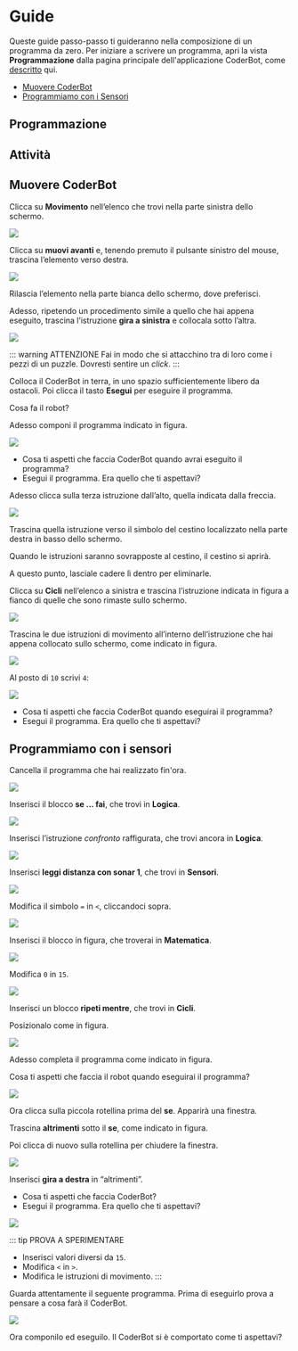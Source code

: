 # Guide

Queste guide passo-passo ti guideranno nella composizione di un programma da zero. Per iniziare a scrivere un programma, apri la vista **Programmazione** dalla pagina principale dell'applicazione CoderBot, come [descritto](/usermanual/#programmazione) qui.

- [Muovere CoderBot](#muovere-coderbot)
- [Programmiamo con i Sensori](#programmiamo-con-i-sensori)

## Programmazione

## Attività

## Muovere CoderBot
Clicca su **Movimento** nell’elenco che trovi nella parte sinistra dello schermo.

![](/images/guides/mov1.png)

Clicca su **muovi avanti** e, tenendo premuto il pulsante sinistro del mouse, trascina l’elemento verso destra.

![](/images/guides/mov2.png)


Rilascia l’elemento nella parte bianca dello schermo, dove preferisci.


Adesso, ripetendo un procedimento simile a quello che hai appena eseguito, trascina l’istruzione **gira a sinistra** e collocala sotto l’altra. 

![](/images/guides/mov3.png)


::: warning ATTENZIONE
Fai in modo che si attacchino tra di loro come i pezzi di un puzzle. Dovresti sentire un *click*.
:::

Colloca il CoderBot in terra, in uno spazio sufficientemente libero da ostacoli. Poi clicca il tasto **Esegui** per eseguire il programma.

Cosa fa il robot?


Adesso componi il programma indicato in figura.

![](/images/guides/mov4.png)

- Cosa ti aspetti che faccia CoderBot quando avrai eseguito il programma?
- Esegui il programma. Era quello che ti aspettavi?

Adesso clicca sulla terza istruzione dall’alto, quella indicata dalla freccia.

![](/images/guides/mov5.png)


Trascina quella istruzione verso il simbolo del cestino localizzato nella parte destra in basso dello schermo.

Quando le istruzioni saranno sovrapposte al cestino, il cestino si aprirà.

A questo punto, lasciale cadere lì dentro per eliminarle.

Clicca su **Cicli** nell’elenco a sinistra e trascina l’istruzione indicata in figura a fianco di quelle che sono rimaste sullo schermo.

![](/images/guides/mov7.png)


Trascina le due istruzioni di movimento all’interno dell’istruzione che hai appena collocato sullo schermo, come indicato in figura.

![](/images/guides/mov8.png)


Al posto di `10` scrivi `4`:

![](/images/guides/mov9.png)


  - Cosa ti aspetti che faccia CoderBot quando eseguirai il programma?
  - Esegui il programma. Era quello che ti aspettavi?

## Programmiamo con i sensori

Cancella il programma che hai realizzato fin'ora.

![](/images/guides/sens1.png)

Inserisci il blocco **se … fai**, che trovi in **Logica**.

![](/images/guides/sens2.png)

Inserisci l’istruzione *confronto* raffigurata, che trovi ancora in **Logica**.

![](/images/guides/sens3.png)

Inserisci **leggi distanza con sonar 1**, che trovi in **Sensori**.

![](/images/guides/sens4.png)

Modifica il simbolo `=` in `<`, cliccandoci sopra.

![](/images/guides/sens5.png)

Inserisci il blocco in figura, che troverai in **Matematica**.

![](/images/guides/sens6.png)

Modifica `0` in `15`.

![](/images/guides/sens7.png)

Inserisci un blocco **ripeti mentre**, che trovi in **Cicli**.

Posizionalo come in figura.


![](/images/guides/sens8.png)

Adesso completa il programma come indicato in figura.

Cosa ti aspetti che faccia il robot quando eseguirai il programma?

![](/images/guides/sens9.png)

Ora clicca sulla piccola rotellina prima del **se**. Apparirà una finestra.

Trascina **altrimenti** sotto il **se**, come indicato in figura.

Poi clicca di nuovo sulla rotellina per chiudere la finestra.

![](/images/guides/sens10.png)

Inserisci **gira a destra** in “altrimenti”.
- Cosa ti aspetti che faccia CoderBot?
- Esegui il programma. Era quello che ti aspettavi?

![](/images/guides/sens11.png)

::: tip PROVA A SPERIMENTARE
- Inserisci valori diversi da `15`.
- Modifica `<` in `>`.
- Modifica le istruzioni di movimento.
:::

Guarda attentamente il seguente programma. Prima di eseguirlo prova a pensare a cosa farà il CoderBot.

![](/images/guides/sens12.png)

Ora componilo ed eseguilo. Il CoderBot si è comportato come ti aspettavi?
